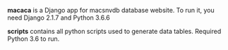 **macaca** is a Django app for macsnvdb database website. To run it, you need Django 2.1.7 and Python 3.6.6

**scripts** contains all python scripts used to generate data tables. Required Python 3.6 to run.
